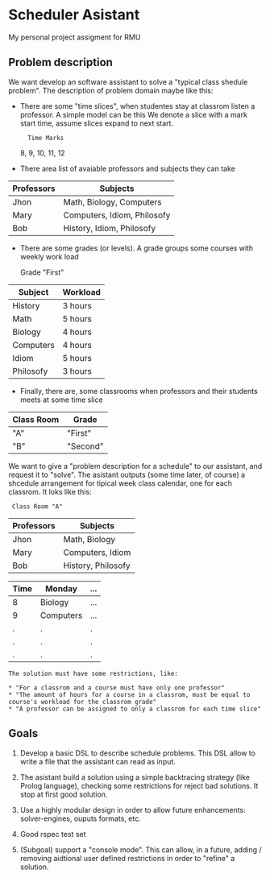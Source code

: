 # Scheduler Asistant

My personal project assigment for RMU

## Problem description

We want develop an  software assistant to solve a "typical class shedule problem". The description of problem domain maybe like this:

* There are some "time slices", when studentes stay at classrom listen a professor. A simple model can be this
We denote a slice with a mark start time, assume slices expand to next start.

        Time Marks
    8, 9, 10, 11, 12


* There area list of avaiable professors and subjects they can take

 Professors | Subjects
 -----------|------------
      Jhon  | Math, Biology, Computers
      Mary  | Computers, Idiom, Philosofy
      Bob   | History, Idiom, Philosofy

* There are some grades (or levels). A grade groups some courses with weekly work load


    Grade "First"

Subject   | Workload
---------------|--------------
History   | 3 hours
Math      | 5 hours
Biology   | 4 hours
Computers | 4 hours
Idiom     | 5 hours
Philosofy | 3 hours

* Finally, there are, some classrooms when professors and their students meets at some time slice

Class Room | Grade
------------|--------
    "A"    | "First"
    "B"    | "Second"

We want to give a "problem description for a schedule" to our assistant, and request it to "solve". The asistant outputs (some time later, of course)
a shcedule arrangement for tipical week class calendar, one for each classrom. It loks like this:

     Class Room "A"

Professors  |  Subjects
------------|---------------
      Jhon  | Math, Biology
      Mary  | Computers, Idiom
      Bob   | History, Philosofy


  Time  |  Monday   | ...
--------|-----------|-----
    8   | Biology   | ...
    9   | Computers | ...
     .  |     .     |   .
     .  |     .     |   .
     .  |     .     |   .


    The solution must have some restrictions, like:

    * "For a classrom and a course must have only one professor"
    * "The amount of hours for a course in a classrom, must be equal to course's workload for the classrom grade"
    * "A professor can be assigned to only a classrom for each time slice"


## Goals

  1. Develop a basic DSL to describe schedule problems. This DSL allow to write a file that the assistant can read as input.
  2. The asistant build a solution using a simple backtracing strategy (like Prolog language), checking some restrictions for reject bad solutions.
     It stop at first good solution.
  3. Use a highly modular design in order to allow future enhancements: solver-engines, ouputs formats, etc.
  4. Good rspec test set

  5. (Subgoal) support a "console mode". This can allow, in a future, adding / removing aidtional user defined restrictions in order to "refine" a solution.

